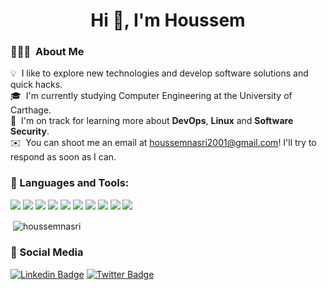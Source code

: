 <h1 align="center">Hi 👋, I'm Houssem</h1>

### 👨🏻‍💻 &nbsp;About Me
💡 &nbsp;I like to explore new technologies and develop software solutions and quick hacks.\
🎓 &nbsp;I'm currently studying Computer Engineering at the University of Carthage.\
🌱 &nbsp;I'm on track for learning more about **DevOps**, **Linux** and **Software Security**.\
✉️ &nbsp;You can shoot me an email at houssemnasri2001@gmail.com! I'll try to respond as soon as I can.


### 🧰 Languages and Tools:

<p><img src="https://img.shields.io/badge/Java-ED8B00?style=for-the-badge&logo=java&logoColor=white" />
<img src="https://img.shields.io/badge/Android-3DDC84?style=for-the-badge&logo=android&logoColor=white" />  
<img src="https://img.shields.io/badge/C-00599C?style=for-the-badge&logo=c&logoColor=white" />
<img src="https://img.shields.io/badge/Kotlin-0095D5?&style=for-the-badge&logo=kotlin&logoColor=white" />
<img src=" https://img.shields.io/badge/MySQL-00000F?style=for-the-badge&logo=mysql&logoColor=white" />
<img src="https://img.shields.io/badge/Git-f24e28?style=for-the-badge&logo=git&logoColor=white" />
<img src="https://img.shields.io/badge/Firebase-ffa511?style=for-the-badge&logo=firebase&logoColor=white"/>
<img src="https://img.shields.io/badge/IntelliJ-000000?style=for-the-badge&logo=intellij-idea&logoColor=white" />
<img src="https://img.shields.io/badge/spring-%236DB33F.svg?style=for-the-badge&logo=spring&logoColor=white" />
<img src="https://img.shields.io/badge/scala-de3423?style=for-the-badge&logo=scala&logoColor=white" /><p/>


<p>&nbsp;<img align="center" src="https://github-readme-stats.vercel.app/api?username=houssemnasri&show_icons=true&locale=en" alt="houssemnasri" /></p>

### 📱 Social Media
[![Linkedin Badge](https://img.shields.io/badge/-LINKEDIN-blue?style=for-the-badge&logo=Linkedin&logoColor=white&link=https://www.linkedin.com/in/houssemnasri/)](https://www.linkedin.com/in/houssemnasri/) [![Twitter Badge](https://img.shields.io/badge/-TWITTER-1ca0f1?style=for-the-badge&labelColor=1ca0f1&logo=twitter&logoColor=white&link=https://twitter.com/houssemnasrii)](https://twitter.com/houssemnasrii)
